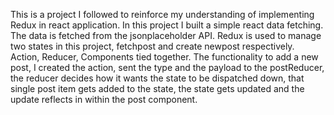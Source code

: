 This is a project I followed to reinforce my understanding of implementing Redux in react application.
In this project I built a simple react data fetching. The data is fetched from the jsonplaceholder API.
Redux is used to manage two states in this project, fetchpost and create newpost respectively.
Action, Reducer, Components tied together.
The functionality to add a new post, I created the action, sent the type and the payload to the postReducer, the reducer decides how it wants the state to be dispatched down, that single post item gets added to the state,
the state gets updated and the update reflects in within the post component.
